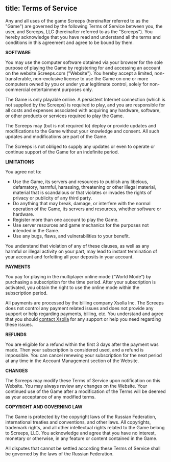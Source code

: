 title: Terms of Service
---

Any and all uses of the game Screeps (hereinafter referred to as the "Game") are governed by the following Terms of Service between you, the user, and Screeps, LLC (hereinafter referred to as the "Screeps"). You hereby acknowledge that you have read and understand all the terms and conditions in this agreement and agree to be bound by them.

**SOFTWARE**

You may use the computer software obtained via your browser for the sole purpose of playing the Game by registering for and accessing an account on the website Screeps.com ("Website"). You hereby accept a limited, non-transferable, non-exclusive license to use the Game on one or more computers owned by you or under your legitimate control, solely for non-commercial entertainment purposes only.

The Game is only playable online. A persistent Internet connection (which is not supplied by the Screeps) is required to play, and you are responsible for all costs and expenses associated with acquiring any hardware, software, or other products or services required to play the Game.

The Screeps may (but is not required to) deploy or provide updates and modifications to the Game without your knowledge and consent. All such updates and modifications are part of the Game.

The Screeps is not obliged to supply any updates or even to operate or continue support of the Game for an indefinite period.

**LIMITATIONS**

You agree not to:

*   Use the Game, its servers and resources to publish any libelous, defamatory, harmful, harassing, threatening or other illegal material, material that is scandalous or that violates or invades the rights of privacy or publicity of any third party.
*   Do anything that may break, damage, or interfere with the normal operation of the Game, its servers and resources, whether software or hardware.
*   Register more than one account to play the Game.
*   Use server resources and game mechanics for the purposes not intended in the Game.
*   Use any bugs, flaws, and vulnerabilities to your benefit.

You understand that violation of any of these clauses, as well as any harmful or illegal activity on your part, may lead to instant termination of your account and forfeiting all your deposits in your account.

**PAYMENTS**

You pay for playing in the multiplayer online mode (“World Mode”) by purchasing a subscription for the time period. After your subscription is activated, you obtain the right to use the online mode within the subscription period.

All payments are processed by the billing company Xsolla Inc. The Screeps does not control any payment related issues and does not provide any support or help regarding payments, billing, etc. You understand and agree that you should [contact Xsolla](https://help.xsolla.com) for any support or help you need regarding these issues.

**REFUNDS**

You are eligible for a refund within the first 3 days after the payment was made. Then your subscription is considered used, and a refund is impossible. You can cancel renewing your subscription for the next period at any time in the Account Management section of the Website.

**CHANGES**

The Screeps may modify these Terms of Service upon notification on this Website. You may always review any changes on the Website. Your continued use of the Game after a modification of the Terms will be deemed as your acceptance of any modified terms.

**COPYRIGHT AND GOVERNING LAW**

The Game is protected by the copyright laws of the Russian Federation, international treaties and conventions, and other laws. All copyrights, trademark rights, and all other intellectual rights related to the Game belong to Screeps, LLC. You acknowledge and agree that you have no interest, monetary or otherwise, in any feature or content contained in the Game.

All disputes that cannot be settled according these Terms of Service shall be governed by the laws of the Russian Federation.
